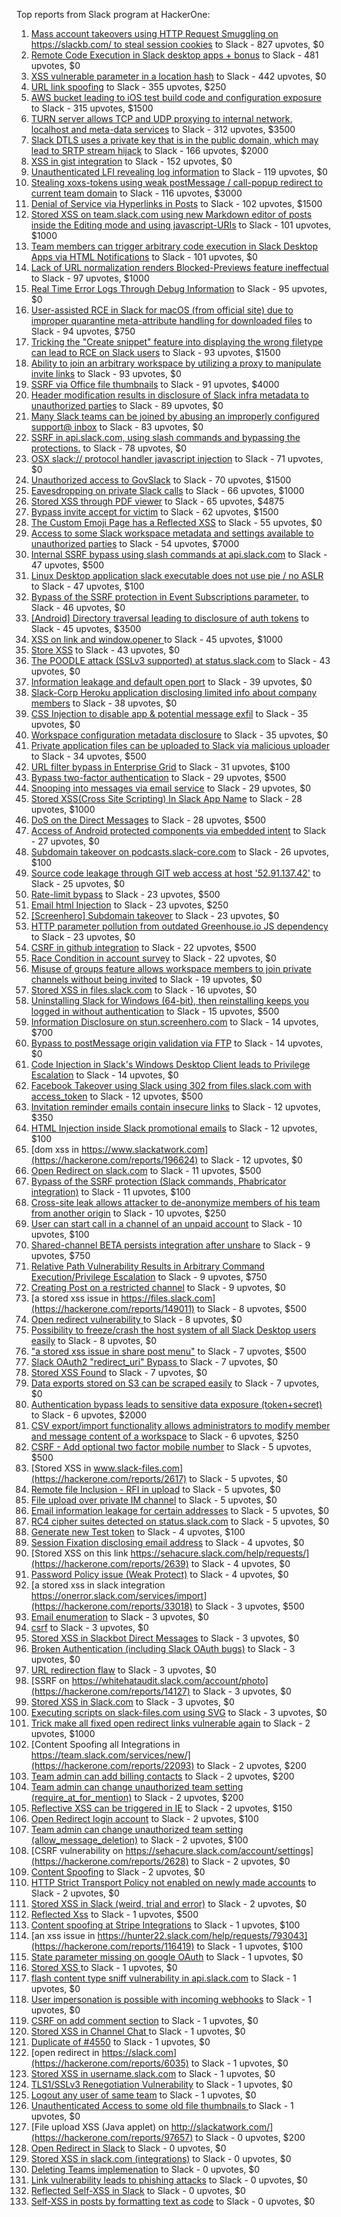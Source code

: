 Top reports from Slack program at HackerOne:

1. [Mass account takeovers using HTTP Request Smuggling on https://slackb.com/ to steal session cookies](https://hackerone.com/reports/737140) to Slack - 827 upvotes, $0
2. [Remote Code Execution in Slack desktop apps + bonus](https://hackerone.com/reports/783877) to Slack - 481 upvotes, $0
3. [XSS vulnerable parameter in a location hash](https://hackerone.com/reports/146336) to Slack - 442 upvotes, $0
4. [URL link spoofing](https://hackerone.com/reports/481472) to Slack - 355 upvotes, $250
5. [AWS bucket leading to iOS test build code and configuration exposure](https://hackerone.com/reports/404822) to Slack - 315 upvotes, $1500
6. [TURN server allows TCP and UDP proxying to internal network, localhost and meta-data services](https://hackerone.com/reports/333419) to Slack - 312 upvotes, $3500
7. [Slack DTLS uses a private key that is in the public domain, which may lead to SRTP stream hijack](https://hackerone.com/reports/531032) to Slack - 166 upvotes, $2000
8. [XSS in gist integration](https://hackerone.com/reports/11073) to Slack - 152 upvotes, $0
9. [Unauthenticated LFI revealing log information](https://hackerone.com/reports/272578) to Slack - 119 upvotes, $0
10. [Stealing xoxs-tokens using weak postMessage / call-popup redirect to current team domain](https://hackerone.com/reports/207170) to Slack - 116 upvotes, $3000
11. [Denial of Service via Hyperlinks in Posts](https://hackerone.com/reports/1077136) to Slack - 102 upvotes, $1500
12. [Stored XSS on team.slack.com using new Markdown editor of posts inside the Editing mode and using javascript-URIs](https://hackerone.com/reports/132104) to Slack - 101 upvotes, $1000
13. [Team members can trigger arbitrary code execution in Slack Desktop Apps via HTML Notifications](https://hackerone.com/reports/816156) to Slack - 101 upvotes, $0
14. [Lack of URL normalization renders Blocked-Previews feature ineffectual](https://hackerone.com/reports/1102764) to Slack - 97 upvotes, $1000
15. [Real Time Error Logs Through Debug Information](https://hackerone.com/reports/503283) to Slack - 95 upvotes, $0
16. [User-assisted RCE in Slack for macOS (from official site) due to improper quarantine meta-attribute handling for downloaded files](https://hackerone.com/reports/470637) to Slack - 94 upvotes, $750
17. [Tricking the "Create snippet" feature into displaying the wrong filetype can lead to RCE on Slack users](https://hackerone.com/reports/833080) to Slack - 93 upvotes, $1500
18. [Ability to join an arbitrary workspace by utilizing a proxy to manipulate invite links](https://hackerone.com/reports/1716016) to Slack - 93 upvotes, $0
19. [SSRF via Office file thumbnails](https://hackerone.com/reports/671935) to Slack - 91 upvotes, $4000
20. [Header modification results in disclosure of Slack infra metadata to unauthorized parties](https://hackerone.com/reports/727330) to Slack - 89 upvotes, $0
21. [Many Slack teams can be joined by abusing an improperly configured support@ inbox](https://hackerone.com/reports/239623) to Slack - 83 upvotes, $0
22. [SSRF in api.slack.com, using slash commands and bypassing the protections.](https://hackerone.com/reports/381129) to Slack - 78 upvotes, $0
23. [OSX slack:// protocol handler javascript injection](https://hackerone.com/reports/79348) to Slack - 71 upvotes, $0
24. [Unauthorized access to GovSlack](https://hackerone.com/reports/1758174) to Slack - 70 upvotes, $1500
25. [Eavesdropping on private Slack calls](https://hackerone.com/reports/184698) to Slack - 66 upvotes, $1000
26. [Stored XSS through PDF viewer](https://hackerone.com/reports/881557) to Slack - 65 upvotes, $4875
27. [Bypass invite accept for victim](https://hackerone.com/reports/1663361) to Slack - 62 upvotes, $1500
28. [The Custom Emoji Page has a Reflected XSS](https://hackerone.com/reports/258198) to Slack - 55 upvotes, $0
29. [Access to some Slack workspace metadata and settings available to unauthorized parties](https://hackerone.com/reports/130133) to Slack - 54 upvotes, $7000
30. [Internal SSRF bypass using slash commands at api.slack.com](https://hackerone.com/reports/356765) to Slack - 47 upvotes, $500
31. [Linux Desktop application slack executable does not use pie / no ASLR](https://hackerone.com/reports/415272) to Slack - 47 upvotes, $100
32. [Bypass of the SSRF protection in Event Subscriptions parameter.](https://hackerone.com/reports/386292) to Slack - 46 upvotes, $0
33. [[Android] Directory traversal leading to disclosure of auth tokens](https://hackerone.com/reports/1378889) to Slack - 45 upvotes, $3500
34. [XSS on link and window.opener ](https://hackerone.com/reports/834071) to Slack - 45 upvotes, $1000
35. [Store XSS](https://hackerone.com/reports/187410) to Slack - 43 upvotes, $0
36. [The POODLE attack (SSLv3 supported) at status.slack.com](https://hackerone.com/reports/375097) to Slack - 43 upvotes, $0
37. [Information leakage and default open port](https://hackerone.com/reports/305518) to Slack - 39 upvotes, $0
38. [Slack-Corp Heroku application disclosing limited info about company members](https://hackerone.com/reports/966814) to Slack - 38 upvotes, $0
39. [CSS Injection to disable app & potential message exfil](https://hackerone.com/reports/679969) to Slack - 35 upvotes, $0
40. [Workspace configuration metadata disclosure](https://hackerone.com/reports/864489) to Slack - 35 upvotes, $0
41. [Private application files can be uploaded to Slack via malicious uploader](https://hackerone.com/reports/375083) to Slack - 34 upvotes, $500
42. [URL filter bypass in Enterprise Grid](https://hackerone.com/reports/500348) to Slack - 31 upvotes, $100
43. [Bypass  two-factor authentication](https://hackerone.com/reports/121696) to Slack - 29 upvotes, $500
44. [Snooping into messages via email service](https://hackerone.com/reports/163938) to Slack - 29 upvotes, $0
45. [ Stored XSS(Cross Site Scripting) In Slack App Name](https://hackerone.com/reports/159460) to Slack - 28 upvotes, $1000
46. [DoS on the Direct Messages](https://hackerone.com/reports/746003) to Slack - 28 upvotes, $500
47. [Access of Android protected components via embedded intent](https://hackerone.com/reports/200427) to Slack - 27 upvotes, $0
48. [Subdomain takeover on podcasts.slack-core.com](https://hackerone.com/reports/195350) to Slack - 26 upvotes, $100
49. [Source code leakage through GIT web access at host '52.91.137.42'](https://hackerone.com/reports/148068) to Slack - 25 upvotes, $0
50. [Rate-limit bypass](https://hackerone.com/reports/165727) to Slack - 23 upvotes, $500
51. [Email html Injection](https://hackerone.com/reports/1461194) to Slack - 23 upvotes, $250
52. [[Screenhero] Subdomain takeover](https://hackerone.com/reports/142096) to Slack - 23 upvotes, $0
53. [HTTP parameter pollution from outdated Greenhouse.io JS dependency](https://hackerone.com/reports/335339) to Slack - 23 upvotes, $0
54. [CSRF in github integration](https://hackerone.com/reports/174328) to Slack - 22 upvotes, $500
55. [Race Condition in account survey](https://hackerone.com/reports/165570) to Slack - 22 upvotes, $0
56. [Misuse of groups feature allows workspace members to join private channels without being invited](https://hackerone.com/reports/1248852) to Slack - 19 upvotes, $0
57. [Stored XSS in files.slack.com](https://hackerone.com/reports/827606) to Slack - 16 upvotes, $0
58. [Uninstalling Slack for Windows (64-bit), then reinstalling keeps you logged in without authentication](https://hackerone.com/reports/238260) to Slack - 15 upvotes, $500
59. [Information Disclosure on stun.screenhero.com](https://hackerone.com/reports/175061) to Slack - 14 upvotes, $700
60. [Bypass to postMessage origin validation via FTP](https://hackerone.com/reports/210654) to Slack - 14 upvotes, $0
61. [Code Injection in Slack's Windows Desktop Client leads to Privilege Escalation](https://hackerone.com/reports/162955) to Slack - 14 upvotes, $0
62. [Facebook Takeover using Slack using 302 from files.slack.com with access_token](https://hackerone.com/reports/6017) to Slack - 12 upvotes, $500
63. [Invitation reminder emails contain insecure links](https://hackerone.com/reports/327674) to Slack - 12 upvotes, $350
64. [HTML Injection inside Slack promotional emails](https://hackerone.com/reports/321029) to Slack - 12 upvotes, $100
65. [dom xss in https://www.slackatwork.com](https://hackerone.com/reports/196624) to Slack - 12 upvotes, $0
66. [Open Redirect on slack.com](https://hackerone.com/reports/140447) to Slack - 11 upvotes, $500
67. [Bypass of the SSRF protection (Slack commands, Phabricator integration)](https://hackerone.com/reports/61312) to Slack - 11 upvotes, $100
68. [Cross-site leak allows attacker to de-anonymize members of his team from another origin](https://hackerone.com/reports/1068153) to Slack - 10 upvotes, $250
69. [User can start call in a channel of an unpaid account](https://hackerone.com/reports/147369) to Slack - 10 upvotes, $100
70. [Shared-channel BETA persists integration after unshare](https://hackerone.com/reports/291822) to Slack - 9 upvotes, $750
71. [Relative Path Vulnerability Results in Arbitrary Command Execution/Privilege Escalation](https://hackerone.com/reports/784714) to Slack - 9 upvotes, $750
72. [Creating Post on a restricted channel](https://hackerone.com/reports/151459) to Slack - 9 upvotes, $0
73. [a stored xss issue in https://files.slack.com](https://hackerone.com/reports/149011) to Slack - 8 upvotes, $500
74. [Open redirect vulnerability ](https://hackerone.com/reports/2731) to Slack - 8 upvotes, $0
75. [Possibility to freeze/crash the host system of all Slack Desktop users easily](https://hackerone.com/reports/392728) to Slack - 8 upvotes, $0
76. ["a stored xss issue in share post menu"](https://hackerone.com/reports/148848) to Slack - 7 upvotes, $500
77. [Slack OAuth2 "redirect_uri" Bypass ](https://hackerone.com/reports/2575) to Slack - 7 upvotes, $0
78. [Stored XSS Found](https://hackerone.com/reports/9774) to Slack - 7 upvotes, $0
79. [Data exports stored on S3 can be scraped easily](https://hackerone.com/reports/2746) to Slack - 7 upvotes, $0
80. [Authentication bypass leads to sensitive data exposure (token+secret)](https://hackerone.com/reports/129918) to Slack - 6 upvotes, $2000
81. [CSV export/import functionality allows administrators to modify member and message content of a workspace](https://hackerone.com/reports/1661310) to Slack - 6 upvotes, $250
82. [CSRF - Add optional two factor mobile number](https://hackerone.com/reports/155774) to Slack - 5 upvotes, $500
83. [Stored XSS in www.slack-files.com](https://hackerone.com/reports/2617) to Slack - 5 upvotes, $0
84. [Remote file Inclusion - RFI in upload](https://hackerone.com/reports/14092) to Slack - 5 upvotes, $0
85. [File upload over private IM channel](https://hackerone.com/reports/143903) to Slack - 5 upvotes, $0
86. [Email information leakage for certain addresses](https://hackerone.com/reports/169992) to Slack - 5 upvotes, $0
87. [RC4 cipher suites detected on status.slack.com](https://hackerone.com/reports/99157) to Slack - 5 upvotes, $0
88. [Generate new Test token](https://hackerone.com/reports/147544) to Slack - 4 upvotes, $100
89. [Session Fixation disclosing email address](https://hackerone.com/reports/2582) to Slack - 4 upvotes, $0
90. [Stored XSS on this link https://sehacure.slack.com/help/requests/](https://hackerone.com/reports/2639) to Slack - 4 upvotes, $0
91. [Password Policy issue (Weak Protect)](https://hackerone.com/reports/17160) to Slack - 4 upvotes, $0
92. [a stored xss in  slack integration  https://onerror.slack.com/services/import](https://hackerone.com/reports/33018) to Slack - 3 upvotes, $500
93. [Email enumeration](https://hackerone.com/reports/2766) to Slack - 3 upvotes, $0
94. [csrf](https://hackerone.com/reports/2635) to Slack - 3 upvotes, $0
95. [Stored XSS in Slackbot Direct Messages](https://hackerone.com/reports/4561) to Slack - 3 upvotes, $0
96. [Broken Authentication (including Slack OAuth bugs)](https://hackerone.com/reports/2559) to Slack - 3 upvotes, $0
97. [URL redirection flaw](https://hackerone.com/reports/2622) to Slack - 3 upvotes, $0
98. [SSRF on https://whitehataudit.slack.com/account/photo](https://hackerone.com/reports/14127) to Slack - 3 upvotes, $0
99. [Stored XSS in Slack.com](https://hackerone.com/reports/6002) to Slack - 3 upvotes, $0
100. [Executing scripts on slack-files.com using SVG](https://hackerone.com/reports/100565) to Slack - 3 upvotes, $0
101. [Trick make all fixed open redirect links vulnerable again](https://hackerone.com/reports/104087) to Slack - 2 upvotes, $1000
102. [Content Spoofing all Integrations in https://team.slack.com/services/new/](https://hackerone.com/reports/22093) to Slack - 2 upvotes, $200
103. [Team admin can add billing contacts](https://hackerone.com/reports/47940) to Slack - 2 upvotes, $200
104. [Team admin can change unauthorized team setting (require_at_for_mention)](https://hackerone.com/reports/46747) to Slack - 2 upvotes, $200
105. [Reflective XSS can be triggered in IE](https://hackerone.com/reports/2497) to Slack - 2 upvotes, $150
106. [Open Redirect login account](https://hackerone.com/reports/16718) to Slack - 2 upvotes, $100
107. [Team admin can change unauthorized team setting (allow_message_deletion)](https://hackerone.com/reports/46750) to Slack - 2 upvotes, $100
108. [CSRF vulnerability on https://sehacure.slack.com/account/settings](https://hackerone.com/reports/2628) to Slack - 2 upvotes, $0
109. [Content Spoofing](https://hackerone.com/reports/2979) to Slack - 2 upvotes, $0
110. [HTTP Strict Transport Policy not enabled on newly made accounts](https://hackerone.com/reports/26763) to Slack - 2 upvotes, $0
111. [Stored XSS in Slack (weird, trial and error)](https://hackerone.com/reports/96337) to Slack - 2 upvotes, $0
112. [Reflected Xss](https://hackerone.com/reports/2777) to Slack - 1 upvotes, $500
113. [Content spoofing at Stripe Integrations](https://hackerone.com/reports/21248) to Slack - 1 upvotes, $100
114. [an xss issue in https://hunter22.slack.com/help/requests/793043](https://hackerone.com/reports/116419) to Slack - 1 upvotes, $100
115. [State parameter missing on google OAuth](https://hackerone.com/reports/2688) to Slack - 1 upvotes, $0
116. [Stored XSS ](https://hackerone.com/reports/2926) to Slack - 1 upvotes, $0
117. [flash content type sniff vulnerability in api.slack.com](https://hackerone.com/reports/3455) to Slack - 1 upvotes, $0
118. [User impersonation is possible with incoming webhooks](https://hackerone.com/reports/3722) to Slack - 1 upvotes, $0
119. [CSRF on add comment section](https://hackerone.com/reports/2638) to Slack - 1 upvotes, $0
120. [Stored XSS in Channel Chat ](https://hackerone.com/reports/2652) to Slack - 1 upvotes, $0
121. [Duplicate of #4550](https://hackerone.com/reports/4638) to Slack - 1 upvotes, $0
122. [open redirect in https://slack.com](https://hackerone.com/reports/6035) to Slack - 1 upvotes, $0
123. [Stored XSS in username.slack.com](https://hackerone.com/reports/2625) to Slack - 1 upvotes, $0
124. [TLS1/SSLv3 Renegotiation Vulnerability](https://hackerone.com/reports/5617) to Slack - 1 upvotes, $0
125. [Logout any user of same team](https://hackerone.com/reports/54610) to Slack - 1 upvotes, $0
126. [Unauthenticated Access to some old file thumbnails ](https://hackerone.com/reports/145621) to Slack - 1 upvotes, $0
127. [File upload XSS (Java applet) on http://slackatwork.com/](https://hackerone.com/reports/97657) to Slack - 0 upvotes, $200
128. [Open Redirect in Slack](https://hackerone.com/reports/4549) to Slack - 0 upvotes, $0
129. [Stored XSS in slack.com (integrations)](https://hackerone.com/reports/10297) to Slack - 0 upvotes, $0
130. [Deleting Teams implemenation](https://hackerone.com/reports/2975) to Slack - 0 upvotes, $0
131. [Link vulnerability leads to phishing attacks](https://hackerone.com/reports/66994) to Slack - 0 upvotes, $0
132. [Reflected Self-XSS in Slack](https://hackerone.com/reports/97683) to Slack - 0 upvotes, $0
133. [Self-XSS in posts by formatting text as code](https://hackerone.com/reports/89505) to Slack - 0 upvotes, $0
